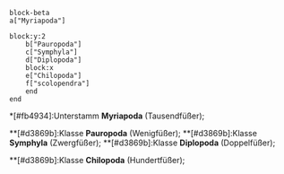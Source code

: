```mermaid
block-beta
a["Myriapoda"]

block:y:2
    b["Pauropoda"]
    c["Symphyla"]
    d["Diplopoda"]
    block:x
    e["Chilopoda"]
    f["scolopendra"]
    end
end
```

*[#fb4934]:Unterstamm
<b>Myriapoda</b>
(Tausendfüßer);

**[#d3869b]:Klasse
<b>Pauropoda</b>
(Wenigfüßer);
**[#d3869b]:Klasse
<b>Symphyla</b>
(Zwergfüßer);
**[#d3869b]:Klasse
<b>Diplopoda</b>
(Doppelfüßer);

**[#d3869b]:Klasse
<b>Chilopoda</b>
(Hundertfüßer);